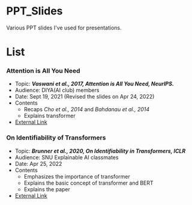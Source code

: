 # PPT_Slides
Various PPT slides I've used for presentations.

# List
### Attention is All You Need 
- Topic: ***Vaswani et al., 2017, Attention is All You Need, NeurIPS.***  
- Audience: DIYA(AI club) members  
- Date: Sept 19, 2021 (Revised the slides on Apr 24, 2022)
- Contents
    - Recaps *Cho et al., 2014* and *Bahdanau et al., 2014*  
    - Explains transformer
 - [External Link]([https://mysnu-my.sharepoint.com/:b:/g/personal/leeyejoon_seoul_ac_kr/EUzNweDtK2tFilL-JuwZOf4Buho9nzkN9OWuICLAY3N0pw?e=PAQwNm](https://mysnu-my.sharepoint.com/:p:/g/personal/leeyejoon_seoul_ac_kr/EVi1aq89IOhOjfEE5HfivPoBf4HfeERo6cdorymLHrc-Sw?e=oCaXii))

### On Identifiability of Transformers
- Topic: ***Brunner et al., 2020, On Identifiability in Transformers, ICLR***  
- Audience: SNU Explainable AI classmates
- Date: Apr 25, 2022
- Contents
    - Emphasizes the importance of transformer
    - Explains the basic concept of transformer and BERT
    - Explains the paper
- [External Link](https://mysnu-my.sharepoint.com/:b:/g/personal/leeyejoon_seoul_ac_kr/ERtprr0dmeZErbjXW-9W7yYB2bM8NEELj38_97Z2MUhm7w?e=96793P)
